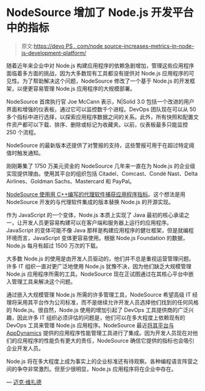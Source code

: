 # NodeSource 增加了 Node.js 开发平台中的指标

> 原文:[https://devo PS . com/node source-increases-metrics-in-node-js-development-platform/](https://devops.com/nodesource-increases-metrics-in-node-js-development-platform/)

随着近年来企业中对 Node.js 构建应用程序的依赖急剧增加，管理这些应用程序面临着多方面的挑战，因为大多数现有工具都没有提供对 Node.js 应用程序的可见性。为了帮助解决这个问题，NodeSource 修改了一个基于 Node.js 的开发框架，以便更容易管理 Node.js 应用程序的大规模部署。

NodeSource 首席执行官 Joe McCann 表示，N|Solid 3.0 包括一个改进的用户界面和增强的仪表板，通过它可以监控数千个进程。DevOps 团队现在可以从 50 多个指标中进行选择，以探索应用程序数据之间的关系。此外，所有快照和配置文件资产都可以下载、排序、删除或标记为收藏夹。以前，仪表板最多只能监控 250 个流程。

NodeSource 的最新版本还提供了对警报的支持，这些警报可用于在超过特定阈值时触发通知。

刚刚筹集了 1750 万美元资金的 NodeSource 几年来一直在为 Node.js 的企业级实现提供理由。使用其平台的组织包括 Citadel、Comcast、Condé Nast、Delta Airlines、Goldman Sachs、Mastercard 和 PayPal。

[NodeSource 使用用 C++编写的代理软件捕获应用程序指标](https://devops.com/nodesource-gets-source-node-js-issue/)。这个想法是用 NodeSource 开发的与代理软件集成的版本替换 Node.js 的开源实现。

作为 JavaScript 的一个变体，Node.js 本质上实现了 Java 最初的核心承诺之一，让开发人员更容易构建可以在客户端和服务器上运行的应用程序。JavaScript 的变体可能不像 Java 那样是构建应用程序的健壮框架，但是就编程环境而言，JavaScript 变体更容易使用。根据 Node.js Foundation 的数据，Node.js 每月有超过 1500 万次的下载。

大多数 Node.js 的使用是由开发人员驱动的，他们并不总是重视运营管理问题。许多 IT 组织一直对更广泛地使用 Node.js 犹豫不决，因为他们缺乏大规模管理 Node.js 应用程序所需的工具。NodeSource 现在正试图通过在其核心平台中嵌入管理工具来解决这个问题。

通过嵌入大规模管理 Node.js 所需的许多管理工具，NodeSource 希望高级 IT 经理将采用其平台作为公司标准，而不是继续允许开发人员选择他们找到的任何风格的 Node.js。很自然，Node.js 使用的增加引起了 DevOps 工具提供商的广泛兴趣，因此许多 IT 组织必须评估的问题是，他们可以在多大程度上依赖现有的 DevOps 工具来管理 Node.js 应用程序。NodeSource 最近[将其平台与 AppDynamics](https://devops.com/nodesource-appdynamics-ally-node-js-devops/) 提供的应用程序性能管理工具进行了集成。因为开发人员现在对他们的应用程序的性能负有更大的责任，NodeSource 确信它提供的指标也会吸引企业开发人员。

Node.js 将在多大程度上成为事实上的企业标准还有待观察。各种编程语言阵营之间的争夺非常激烈。但至少很明显，Node.js 应用程序将在企业中存在。

— [迈克·维扎德](https://devops.com/author/mike-vizard/)